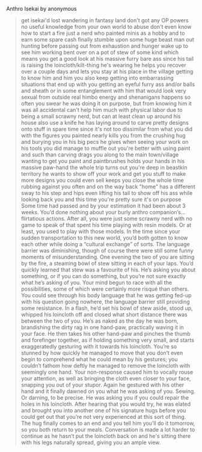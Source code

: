 Anthro Isekai by anonymous

>get isekai'd
>lost wandering in fantasy land
>don't got any OP powers
>no useful knowledge from your own world to abuse
>don't even know how to start a fire
>just a nerd who painted minis as a hobby and to earn some spare cash
>finally stumble upon some huge beast man out hunting before passing out from exhaustion and hunger
>wake up to see him working bent over on a pot of stew of some kind
>which means you get a good look at his massive furry bare ass since his tail is raising the loincloth/kilt-thing he's wearing
>he helps you recover over a couple days and lets you stay at his place in the village
>getting to know him and him you
>also keep getting into embarrassing situations that end up with you getting an eyeful furry ass and/or balls and sheath
>or in some entanglement with him that would look very sexual from outside
>real himbo energy and shenanigans
>happens so often you swear he was doing it on purpose, but from knowing him it was all accidental
>can't help him much with physical labor due to being a small scrawny nerd, but can at least clean up around his house
>also use a knife he has laying around to carve pretty designs onto stuff in spare time since it's not too dissimilar from what you did with the figures you painted
>nearly kills you from the crushing hug and burying you in his big pecs he gives when seeing your work on his tools you did
>manage to muffle out you're better with using paint and such than carving
>drags you along to the main town/village wanting to get you paint and paintbrushes
>holds your hands in his massive paw-hand the whole trip
>turns out you're deep in beastkin territory
>he wants to show off your work and get you stuff to make more designs you could even sell
>keeps you close the whole time rubbing against you often
>and on the way back "home" has a different sway to his step and hips
>even lifting his tail to show off his ass while looking back you
>and this time you're pretty sure it's on purpose
>Some time had passed and by your estimation it had been about 3 weeks.
>You’d done nothing about your burly anthro companion’s… flirtatious actions. After all, you were just some scrawny nerd with no game to speak of that spent his time playing with resin models. Or at least, you used to play with those models.
>In the time since your sudden transportation to this new world, you’d both gotten to know each other while doing a “cultural exchange” of sorts. The language barrier was diminishing, though of course there were still some funny moments of misunderstanding.
>One evening the two of you are sitting by the fire, a steaming bowl of stew sitting in each of your laps. You’d quickly learned that stew was a favourite of his.
>He’s asking you about something, or if you can do something, but you’re not sure exactly what he’s asking of you.
>Your mind begun to race with all the possibilities, some of which were certainly more risqué than others. You could see through his body language that he was getting fed-up with his question going nowhere, the language barrier still providing some resistance.
>In a flash, he’d set his bowl of stew aside, stood up, whipped his loincloth off and closed what short distance there was between the two of you.
>He’s as naked as the day he was born, brandishing the dirty rag in one hand-paw, practically waving it in your face. He then takes his other hand-paw and pinches the thumb and forefinger together, as if holding something very small, and starts exaggeratedly gesturing with it towards his loincloth.
>You’re so stunned by how quickly he managed to move that you don’t even begin to comprehend what he could mean by his gestures; you couldn’t fathom how deftly he managed to remove the loincloth with seemingly one hand.
>Your non-response caused him to vocally rouse your attention, as well as bringing the cloth even closer to your face, snapping you out of your stupor. Again he gestured with his other hand and it finally dawned on you what he was asking of you.
>Sewing. Or darning, to be precise. He was asking you if you could repair the holes in his loincloth.
>After hearing that you would try, he was elated and brought you into another one of his signature hugs before you could get out that you’re not very experienced at this sort of thing.
>The hug finally comes to an end and you tell him you’ll do it tomorrow, so you both return to your meals.
>Conversation is made a lot harder to continue as he hasn’t put the loincloth back on and he's sitting there with his legs naturally spread, giving you an ample view.